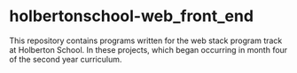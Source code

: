 # holbertonschool-web_front_end
This repository contains programs written for the web stack program track at Holberton School. In these projects, which began occurring in month four of the second year curriculum.
